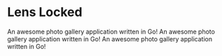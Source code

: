 # Lens Locked

An awesome photo gallery application written in Go!
An awesome photo gallery application written in Go!
An awesome photo gallery application written in Go!
